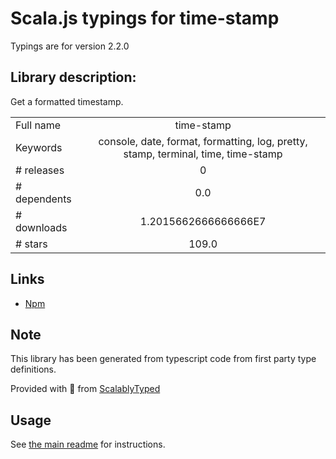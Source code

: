 
# Scala.js typings for time-stamp

Typings are for version 2.2.0

## Library description:
Get a formatted timestamp.

|                    |                 |
| ------------------ | :-------------: |
| Full name          | time-stamp |
| Keywords           | console, date, format, formatting, log, pretty, stamp, terminal, time, time-stamp |
| # releases         | 0 |
| # dependents       | 0.0 |
| # downloads        | 1.2015662666666666E7 |
| # stars            | 109.0 |

## Links
- [Npm](https://www.npmjs.com/package/time-stamp)
    


## Note
This library has been generated from typescript code from first party type definitions.

Provided with :purple_heart: from [ScalablyTyped](https://github.com/oyvindberg/ScalablyTyped)

## Usage
See [the main readme](../../readme.md) for instructions.


